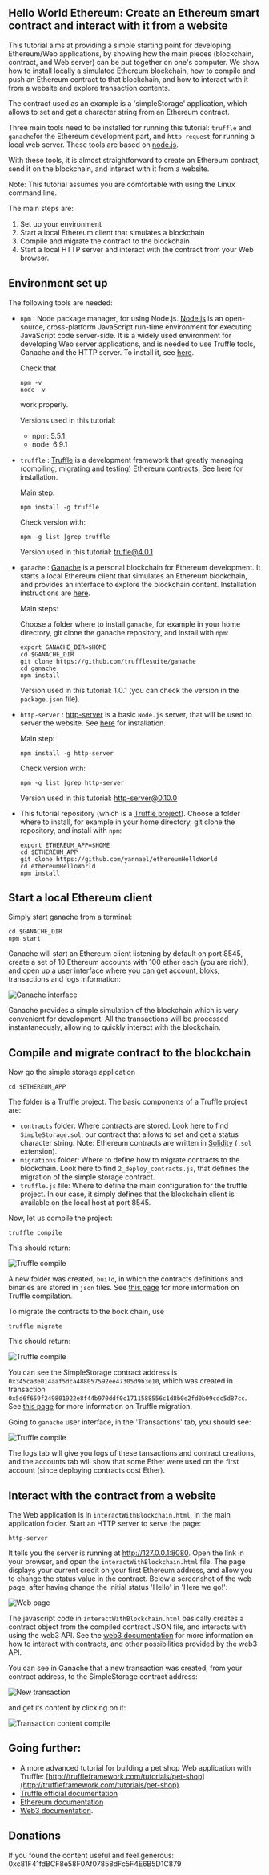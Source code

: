## Hello World Ethereum: Create an Ethereum smart contract and interact with it from a website

This tutorial aims at providing a simple starting point for developing Ethereum/Web applications, by showing how the main pieces (blockchain, contract, and Web server) can be put together on one's computer. We show how to install locally a simulated Ethereum blockchain, how to compile and push an Ethereum contract to that blockchain, and how to interact with it from a website and explore transaction contents.   

The contract used as an example is a 'simpleStorage' application, which allows to set and get a character string from an Ethereum contract. 

Three main tools need to be installed for running this tutorial: `truffle` and `ganache`for the Ethereum development part, and `http-request` for running a local web server. These tools are based on [node.js](https://nodejs.org/en).

With these tools, it is almost straightforward to create an Ethereum contract, send it on the blockchain, and interact with it from a website. 

Note: This tutorial assumes you are comfortable with using the Linux command line.

The main steps are:

1. Set up your environment
2. Start a local Ethereum client that simulates a blockchain
3. Compile and migrate the contract to the blockchain
4. Start a local HTTP server and interact with the contract from your Web browser. 

## Environment set up

The following tools are needed:

* `npm` : Node package manager, for using Node.js. [Node.js](https://en.wikipedia.org/wiki/Node.js) is an open-source, cross-platform JavaScript run-time environment for executing JavaScript code server-side. It is a widely used environment for developing Web server applications, and is needed to use Truffle tools, Ganache and the HTTP server. To install it, see [here](https://www.npmjs.com/get-npm).

	Check that

	```
	npm -v
	node -v
	```

	work properly.

	Versions used in this tutorial:

	* npm: 5.5.1
	* node: 6.9.1

* `truffle` : [Truffle](http://truffleframework.com) is a development framework that greatly managing (compiling, migrating and testing) Ethereum contracts. See [here](https://github.com/trufflesuite/truffle) for installation.

	Main step:
	
	`
	npm install -g truffle
	`
	
	Check version with:
	
	`
	npm -g list |grep truffle
	`
	
	Version used in this tutorial: trufle@4.0.1
 
* `ganache` : [Ganache](http://truffleframework.com/ganache/) is a personal blockchain for Ethereum development. It starts a local Ethereum client that simulates an Ethereum blockchain, and provides an interface to explore the blockchain content. Installation instructions are [here](https://github.com/trufflesuite/ganache). 

	Main steps:
	
	Choose a folder where to install `ganache`, for example in your home directory, git clone the ganache repository, and install with `npm`:
	
	```
	export GANACHE_DIR=$HOME
	cd $GANACHE_DIR
	git clone https://github.com/trufflesuite/ganache
	cd ganache
	npm install
	``` 
	
	Version used in this tutorial: 1.0.1 (you can check the version in the `package.json` file).

* `http-server` : [http-server](https://www.npmjs.com/package/http-server) is a basic `Node.js` server, that will be used to server the website. See [here](https://www.npmjs.com/package/http-server) for installation.

	Main step:
	
	`
	npm install -g http-server
	`
	
	Check version with:
	
	`
	npm -g list |grep http-server
	`
	
	Version used in this tutorial: http-server@0.10.0

* This tutorial repository (which is a [Truffle project](http://truffleframework.com/docs/getting_started/project)). Choose a folder where to install, for example in your home directory, git clone the repository, and install with `npm`:

	```
	export ETHEREUM_APP=$HOME
	cd $ETHEREUM_APP
	git clone https://github.com/yannael/ethereumHelloWorld
	cd ethereumHelloWorld
	npm install
	``` 

## Start a local Ethereum client

Simply start ganache from a terminal:

```
cd $GANACHE_DIR
npm start
```

Ganache will start an Ethereum client listening by default on port 8545, create a set of 10 Ethereum accounts with 100 ether each (you are rich!), and open up a user interface where you can get account, bloks, transactions and logs information: 

![Ganache interface](images-readme/ganache.png "Ganache interface")

Ganache provides a simple simulation of the blockchain which is very convenient for development. All the transactions will be processed instantaneously, allowing to quickly interact with the blockchain. 


## Compile and migrate contract to the blockchain

Now go the simple storage application 

```
cd $ETHEREUM_APP
```

The folder is a Truffle project. The basic components of a Truffle project are:

* `contracts` folder: Where contracts are stored. Look here to find `SimpleStorage.sol`, our contract that allows to set and get a status character string. Note: Ethereum contracts are written in [Solidity](https://solidity.readthedocs.io/en/develop/) (`.sol` extension).
* `migrations` folder: Where to define how to migrate contracts to the blockchain. Look here to find `2_deploy_contracts.js`, that defines the migration of the simple storage contract. 
* `truffle.js` file: Where to define the main configuration for the truffle project. In our case, it simply defines that the blockchain client is available on the local host at port 8545.

Now, let us compile the project:

```
truffle compile
```

This should return:

![Truffle compile](images-readme/truffle-compile.png)

A new folder was created, `build`, in which the contracts definitions and binaries are stored in `json` files. See [this page](http://truffleframework.com/docs/getting_started/compile) for more information on Truffle compilation.

To migrate the contracts to the bock chain, use

```
truffle migrate
```

This should return:

![Truffle compile](images-readme/truffle-migrations.png)

You can see the SimpleStorage contract address is `0x345ca3e014aaf5dca488057592ee47305d9b3e10`, which was created in transaction `0x5d6f659f249801922e8f44b970ddf0c1711588556c1d8b0e2fd0b09cdc5d87cc`. See [this page](http://truffleframework.com/docs/getting_started/migrations) for more information on Truffle migration.

Going to `ganache` user interface, in the 'Transactions' tab, you should see:

![Truffle compile](images-readme/ganache-tx.png)

The logs tab will give you logs of these tansactions and contract creations, and the accounts tab will show that some Ether were used on the first account (since deploying contracts cost Ether).  


## Interact with the contract from a website

The Web application is in `interactWithBlockchain.html`, in the main application folder. Start an HTTP server to serve the page:

`
http-server
`

It tells you the server is running at http://127.0.0.1:8080. Open the link in your browser, and open the `interactWithBlockchain.html` file. The page displays your current credit on your first Ethereum address, and allow you to change the status value in the contract. Below a screenshot of the web page, after having change the initial status 'Hello' in 'Here we go!':

![Web page](images-readme/webpage.png)


The javascript code in `interactWithBlockchain.html` basically creates a contract object from the compiled contract JSON file, and interacts with using the web3 API. See the [web3 documentation](https://github.com/ethereum/web3.js/) for more information on how to interact with contracts, and other possibilities provided by the web3 API.  

You can see in Ganache that a new transaction was created, from your contract address, to the SimpleStorage contract address:

![New transaction](images-readme/tx_contract.png)

and get its content by clicking on it:

![Transaction content compile](images-readme/tx_content.png)

## Going further:

* A more advanced tutorial for building a pet shop Web application with Truffle: [http://truffleframework.com/tutorials/pet-shop](http://truffleframework.com/tutorials/pet-shop).
* [Truffle official documentation](http://truffleframework.com/docs/)
* [Ethereum documentation](http://www.ethdocs.org/en/latest/)
* [Web3 documentation](https://github.com/ethereum/web3.js/). 

## Donations

If you found the content useful and feel generous: 0xc81F41fdBCF8e58F0Af07858dFc5F4E6B5D1C879